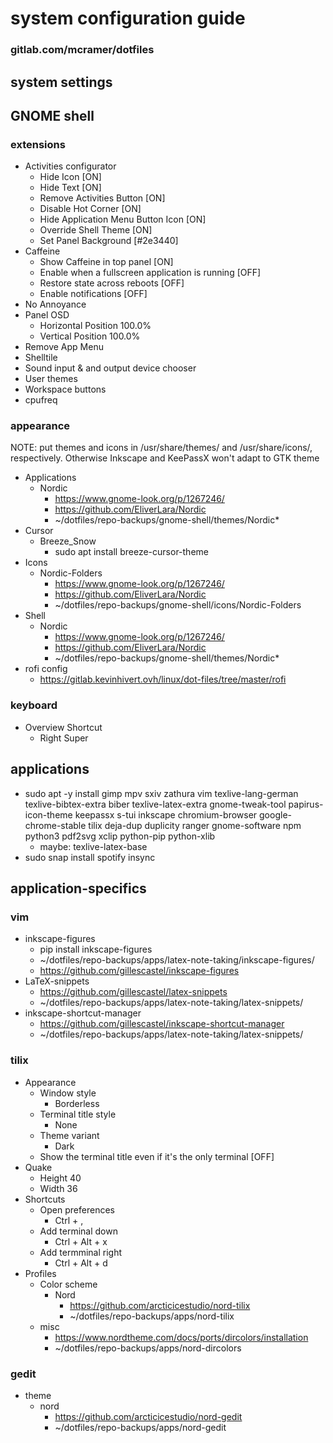 # system configuration guide
### gitlab.com/mcramer/dotfiles

## system settings

## GNOME shell
### extensions
* Activities configurator
	* Hide Icon [ON]
	* Hide Text [ON]
	* Remove Activities Button [ON]
	* Disable Hot Corner [ON]
	* Hide Application Menu Button Icon [ON]
	* Override Shell Theme [ON]
	* Set Panel Background [#2e3440]
* Caffeine
	* Show Caffeine in top panel [ON]
	* Enable when a fullscreen application is running [OFF]
	* Restore state across reboots [OFF]
	* Enable notifications [OFF]
* No Annoyance
* Panel OSD
	* Horizontal Position 100.0%
	* Vertical Position 100.0%
* Remove App Menu
* Shelltile
* Sound input & and output device chooser
* User themes
* Workspace buttons
* cpufreq

### appearance
NOTE: put themes and icons in /usr/share/themes/ and /usr/share/icons/, respectively. 
Otherwise Inkscape and KeePassX won't adapt to GTK theme
* Applications
	* Nordic
		* https://www.gnome-look.org/p/1267246/
		* https://github.com/EliverLara/Nordic
		* ~/dotfiles/repo-backups/gnome-shell/themes/Nordic*
* Cursor
	* Breeze_Snow
		* sudo apt install breeze-cursor-theme
* Icons
	* Nordic-Folders
		* https://www.gnome-look.org/p/1267246/
		* https://github.com/EliverLara/Nordic
		* ~/dotfiles/repo-backups/gnome-shell/icons/Nordic-Folders
* Shell
	* Nordic
		* https://www.gnome-look.org/p/1267246/
		* https://github.com/EliverLara/Nordic
		* ~/dotfiles/repo-backups/gnome-shell/themes/Nordic*
* rofi config
	* https://gitlab.kevinhivert.ovh/linux/dot-files/tree/master/rofi

### keyboard
* Overview Shortcut
	* Right Super

## applications
* sudo apt -y install gimp mpv sxiv zathura vim texlive-lang-german texlive-bibtex-extra biber texlive-latex-extra gnome-tweak-tool papirus-icon-theme keepassx s-tui inkscape chromium-browser google-chrome-stable tilix deja-dup duplicity ranger gnome-software npm python3 pdf2svg xclip python-pip python-xlib
	* maybe: texlive-latex-base
* sudo snap install spotify insync

## application-specifics
### vim
* inkscape-figures
	* pip install inkscape-figures
	* ~/dotfiles/repo-backups/apps/latex-note-taking/inkscape-figures/
	* https://github.com/gillescastel/inkscape-figures
* LaTeX-snippets
	* https://github.com/gillescastel/latex-snippets
	* ~/dotfiles/repo-backups/apps/latex-note-taking/latex-snippets/
* inkscape-shortcut-manager
	* https://github.com/gillescastel/inkscape-shortcut-manager
	* ~/dotfiles/repo-backups/apps/latex-note-taking/latex-snippets/

### tilix
* Appearance
	* Window style
		* Borderless
	* Terminal title style
		* None
	* Theme variant
		* Dark
	* Show the terminal title even if it's the only terminal [OFF]
* Quake
	* Height 40
	* Width 36
* Shortcuts
	* Open preferences
		* Ctrl + ,
	* Add terminal down
		* Ctrl + Alt + x
	* Add termminal right
		* Ctrl + Alt + d
* Profiles
	* Color scheme
		* Nord
			* https://github.com/arcticicestudio/nord-tilix
			* ~/dotfiles/repo-backups/apps/nord-tilix
	* misc
		* https://www.nordtheme.com/docs/ports/dircolors/installation
		* ~/dotfiles/repo-backups/apps/nord-dircolors

### gedit
* theme
	* nord
		* https://github.com/arcticicestudio/nord-gedit
		* ~/dotfiles/repo-backups/apps/nord-gedit
